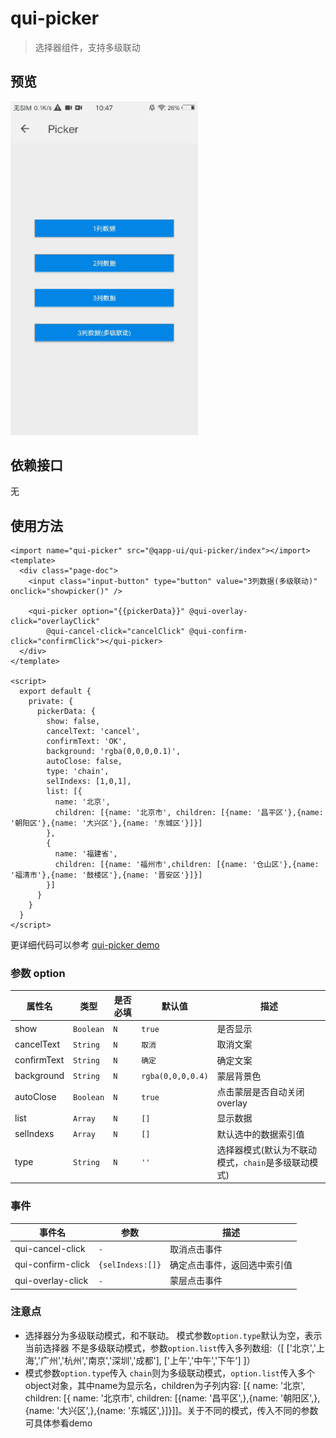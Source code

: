 # qui-picker

> 选择器组件，支持多级联动

## 预览

<img src="./docs/assets/qui-picker.gif" width="300"/>

## 依赖接口

无

## 使用方法
	
```ux
<import name="qui-picker" src="@qapp-ui/qui-picker/index"></import>
<template>
  <div class="page-doc">
    <input class="input-button" type="button" value="3列数据(多级联动)" onclick="showpicker()" />

    <qui-picker option="{{pickerData}}" @qui-overlay-click="overlayClick"
        @qui-cancel-click="cancelClick" @qui-confirm-click="confirmClick"></qui-picker>
  </div>
</template>

<script>
  export default {
    private: {
      pickerData: {
        show: false,
        cancelText: 'cancel',
        confirmText: 'OK',
        background: 'rgba(0,0,0,0.1)',
        autoClose: false,
        type: 'chain',
        selIndexs: [1,0,1],
        list: [{
          name: '北京',
          children: [{name: '北京市', children: [{name: '昌平区'},{name: '朝阳区'},{name: '大兴区'},{name: '东城区'}]}]
        },
        {
          name: '福建省',
          children: [{name: '福州市',children: [{name: '仓山区'},{name: '福清市'},{name: '鼓楼区'},{name: '晋安区'}]}]
        }]
      }
    }
  }
</script>
```

更详细代码可以参考 [qui-picker demo]()

### 参数 option

| 属性名 | 类型 | 是否必填 | 默认值 | 描述 |
|-------------|------------|--------|-----|-----|
| show | `Boolean` | `N` | `true` | 是否显示 |
| cancelText | `String` | `N` | `取消` | 取消文案 |
| confirmText | `String` | `N` |`确定`| 确定文案 |
| background | `String` |`N`| `rgba(0,0,0,0.4)` | 蒙层背景色 |
| autoClose | `Boolean` |`N`| `true` | 点击蒙层是否自动关闭overlay |
| list | `Array` |`N`| `[]` | 显示数据 |
| selIndexs | `Array` |`N`| `[]` | 默认选中的数据索引值 |
| type | `String` |`N`| `''` | 选择器模式(默认为不联动模式，`chain`是多级联动模式) |


### 事件

| 事件名 | 参数 | 描述 | 
|-------|-----|-----|
| qui-cancel-click | `-` | 取消点击事件 | 
| qui-confirm-click | `{selIndexs:[]}` | 确定点击事件，返回选中索引值 | 
| qui-overlay-click | `-` | 蒙层点击事件 | 


### 注意点
- 选择器分为多级联动模式，和不联动。 模式参数`option.type`默认为空，表示当前选择器 不是多级联动模式，参数`option.list`传入多列数组:（[ ['北京','上海','广州','杭州','南京','深圳','成都'], ['上午','中午','下午'] ]）
- 模式参数`option.type`传入 `chain`则为多级联动模式，`option.list`传入多个object对象，其中name为显示名，children为子列内容: [{ name: '北京', children: [{ name: '北京市', children: [{name: '昌平区',},{name: '朝阳区',},{name: '大兴区',},{name: '东城区',}]}]]。关于不同的模式，传入不同的参数可具体参看demo



